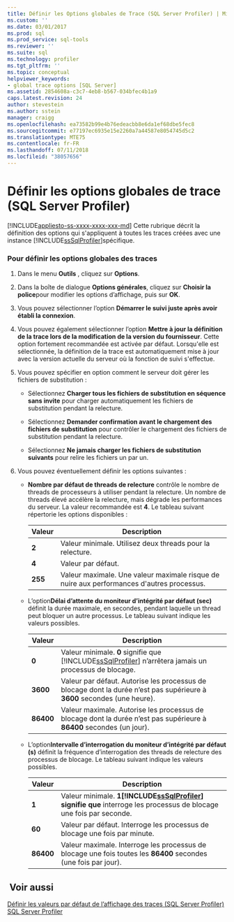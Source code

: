 ```yaml
---
title: Définir les Options globales de Trace (SQL Server Profiler) | Microsoft Docs
ms.custom: ''
ms.date: 03/01/2017
ms.prod: sql
ms.prod_service: sql-tools
ms.reviewer: ''
ms.suite: sql
ms.technology: profiler
ms.tgt_pltfrm: ''
ms.topic: conceptual
helpviewer_keywords:
- global trace options [SQL Server]
ms.assetid: 2854608a-c3c7-4eb8-b567-034bfec4b1a9
caps.latest.revision: 24
author: stevestein
ms.author: sstein
manager: craigg
ms.openlocfilehash: ea73582b99e4b76edeacbb8e6da1ef68dbe5fec8
ms.sourcegitcommit: e77197ec6935e15e2260a7a44587e8054745d5c2
ms.translationtype: MTE75
ms.contentlocale: fr-FR
ms.lasthandoff: 07/11/2018
ms.locfileid: "38057656"
---
```

# <a name="set-global-trace-options-sql-server-profiler"></a>Définir les options globales de trace (SQL Server Profiler)
[!INCLUDE[appliesto-ss-xxxx-xxxx-xxx-md](../../includes/appliesto-ss-xxxx-xxxx-xxx-md.md)]
  Cette rubrique décrit la définition des options qui s'appliquent à toutes les traces créées avec une instance [!INCLUDE[ssSqlProfiler](../../includes/sssqlprofiler-md.md)]spécifique.  
  
### <a name="to-set-global-trace-options"></a>Pour définir les options globales des traces  
  
1.  Dans le menu **Outils** , cliquez sur **Options**.  
  
2.  Dans la boîte de dialogue **Options générales**, cliquez sur **Choisir la police**pour modifier les options d’affichage, puis sur **OK**.  
  
3.  Vous pouvez sélectionner l’option **Démarrer le suivi juste après avoir établi la connexion**.  
  
4.  Vous pouvez également sélectionner l’option **Mettre à jour la définition de la trace lors de la modification de la version du fournisseur**. Cette option fortement recommandée est activée par défaut. Lorsqu'elle est sélectionnée, la définition de la trace est automatiquement mise à jour avec la version actuelle du serveur où la fonction de suivi s'effectue.  
  
5.  Vous pouvez spécifier en option comment le serveur doit gérer les fichiers de substitution :  
  
    -   Sélectionnez **Charger tous les fichiers de substitution en séquence sans invite** pour charger automatiquement les fichiers de substitution pendant la relecture.  
  
    -   Sélectionnez **Demander confirmation avant le chargement des fichiers de substitution** pour contrôler le chargement des fichiers de substitution pendant la relecture.  
  
    -   Sélectionnez **Ne jamais charger les fichiers de substitution suivants** pour relire les fichiers un par un.  
  
6.  Vous pouvez éventuellement définir les options suivantes :  
  
    -   **Nombre par défaut de threads de relecture** contrôle le nombre de threads de processeurs à utiliser pendant la relecture. Un nombre de threads élevé accélère la relecture, mais dégrade les performances du serveur. La valeur recommandée est **4**. Le tableau suivant répertorie les options disponibles :  
  
        |Valeur|Description|  
        |-----------|-----------------|  
        |**2**|Valeur minimale. Utilisez deux threads pour la relecture.|  
        |**4**|Valeur par défaut.|  
        |**255**|Valeur maximale. Une valeur maximale risque de nuire aux performances d'autres processus.|  
  
    -   L’option**Délai d’attente du moniteur d’intégrité par défaut (sec)** définit la durée maximale, en secondes, pendant laquelle un thread peut bloquer un autre processus. Le tableau suivant indique les valeurs possibles.  
  
        |Valeur|Description|  
        |-----------|-----------------|  
        |**0**|Valeur minimale. **0** signifie que [!INCLUDE[ssSqlProfiler](../../includes/sssqlprofiler-md.md)] n’arrêtera jamais un processus de blocage.|  
        |**3600**|Valeur par défaut. Autorise les processus de blocage dont la durée n’est pas supérieure à **3600** secondes (une heure).|  
        |**86400**|Valeur maximale. Autorise les processus de blocage dont la durée n’est pas supérieure à **86400** secondes (un jour).|  
  
    -   L’option**Intervalle d’interrogation du moniteur d’intégrité par défaut (s)** définit la fréquence d’interrogation des threads de relecture des processus de blocage. Le tableau suivant indique les valeurs possibles.  
  
        |Valeur|Description|  
        |-----------|-----------------|  
        |**1**|Valeur minimale. **1[!INCLUDE[ssSqlProfiler](../../includes/sssqlprofiler-md.md)] signifie que**  interroge les processus de blocage une fois par seconde.|  
        |**60**|Valeur par défaut. Interroge les processus de blocage une fois par minute.|  
        |**86400**|Valeur maximale. Interroge les processus de blocage une fois toutes les **86400** secondes (une fois par jour).|  
  
## <a name="see-also"></a> Voir aussi  
 [Définir les valeurs par défaut de l’affichage des traces &#40;SQL Server Profiler&#41;](../../tools/sql-server-profiler/set-trace-display-defaults-sql-server-profiler.md)   
 [SQL Server Profiler](../../tools/sql-server-profiler/sql-server-profiler.md)  
  
  

